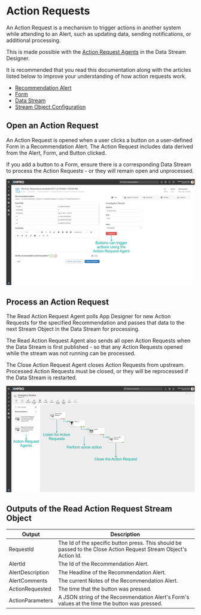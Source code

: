 # Action Requests

An Action Request is a mechanism to trigger actions in another system while attending to an Alert, such as updating data, sending notifications, or additional processing.&#x20;

This is made possible with the [Action Request Agents](https://app.gitbook.com/o/-MZASoMaVZCmWsNG58Xo/s/W7YjChsX4E0ykdadpG6O/) in the Data Stream Designer.

<!-- unsupported tag removed -->
It is recommended that you read this documentation along with the articles listed below to improve your understanding of how action requests work.

* [Recommendation Alert](recommendation-alert.md)
* [Form](form.md)
* [Data Stream](../data-stream/)
* [Stream Object Configuration](../data-stream/stream-object-configuration.md)
<!-- unsupported tag removed -->

## Open an Action Request

An Action Request is opened when a user clicks a button on a user-defined Form in a Recommendation Alert. The Action Request includes data derived from the Alert, Form, and Button clicked.

<!-- unsupported tag removed -->
If you add a button to a Form, ensure there is a corresponding Data Stream to process the Action Requests - or they will remain open and unprocessed.
<!-- unsupported tag removed -->

![](<../../.gitbook/assets/image (681).png>)

## Process an Action Request

The Read Action Request Agent polls App Designer for new Action Requests for the specified Recommendation and passes that data to the next Stream Object in the Data Stream for processing.

The Read Action Request Agent also sends all open Action Requests when the Data Stream is first published - so that any Action Requests opened while the stream was not running can be processed.

The Close Action Request Agent closes Action Requests from upstream. Processed Action Requests must be closed, or they will be reprocessed if the Data Stream is restarted.

![](<../../.gitbook/assets/image (1070).png>)

## Outputs of the Read Action Request Stream Object

| Output           | Description                                                                                                       |
| ---------------- | ----------------------------------------------------------------------------------------------------------------- |
| RequestId        | The Id of the specific button press. This should be passed to the Close Action Request Stream Object's Action Id. |
| AlertId          | The Id of the Recommendation Alert.                                                                               |
| AlertDescription | The Headline of the Recommendation Alert.                                                                         |
| AlertComments    | The current Notes of the Recommendation Alert.                                                                    |
| ActionRequested  | The time that the button was pressed.                                                                             |
| ActionParameters | A JSON string of the Recommendation Alert's Form's values at the time the button was pressed.                     |
